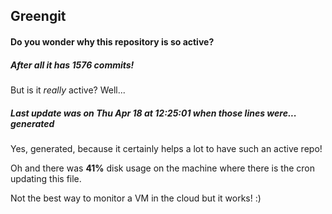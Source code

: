 ## Greengit

#### Do you wonder why this repository is so active?

##### After all it has 1576 commits!

But is it *really* active? Well...

##### Last update was on Thu Apr 18 at 12:25:01 when those lines were... generated

Yes, generated, because it certainly helps a lot to have such an active repo!

Oh and there was **41%** disk usage on the machine
where there is the cron updating this file.

Not the best way to monitor a VM in the cloud but it works! :)
